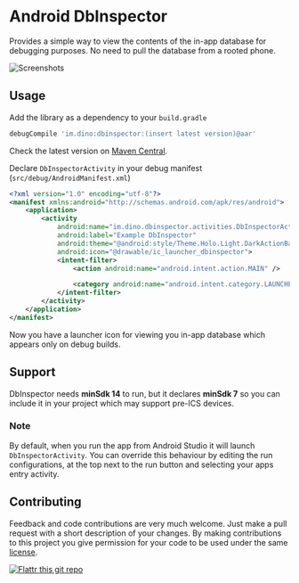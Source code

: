 # Android DbInspector

Provides a simple way to view the contents of the in-app database for debugging purposes. No need to pull the database from a rooted phone.

![Screenshots](https://raw.github.com/infinum/android_dbinspector/master/screenshots.png)

## Usage

Add the library as a dependency to your ```build.gradle```

```groovy
debugCompile 'im.dino:dbinspector:(insert latest version)@aar'
```

Check the latest version on [Maven Central](http://search.maven.org/#search|ga|1|a%3A%22dbinspector%22).

Declare ```DbInspectorActivity``` in your debug manifest (`src/debug/AndroidManifest.xml`)

```xml
<?xml version="1.0" encoding="utf-8"?>
<manifest xmlns:android="http://schemas.android.com/apk/res/android">
    <application>
        <activity
            android:name="im.dino.dbinspector.activities.DbInspectorActivity"
            android:label="Example DbInspector"
            android:theme="@android:style/Theme.Holo.Light.DarkActionBar"
            android:icon="@drawable/ic_launcher_dbinspector">
            <intent-filter>
                <action android:name="android.intent.action.MAIN" />

                <category android:name="android.intent.category.LAUNCHER" />
            </intent-filter>
        </activity>
    </application>
</manifest>
```

Now you have a launcher icon for viewing you in-app database which appears only on debug builds.

## Support

DbInspector needs **minSdk 14** to run, but it declares **minSdk 7** so you can include it in your project which may support pre-ICS devices.

### Note

By default, when you run the app from Android Studio it will launch ```DbInspectorActivity```.
You can override this behaviour by editing the run configurations, at the top next to the run button and selecting your apps entry activity.

## Contributing

Feedback and code contributions are very much welcome. Just make a pull request with a short description of your changes. By making contributions to this project you give permission for your code to be used under the same [license](LICENSE).

[![Flattr this git repo](http://api.flattr.com/button/flattr-badge-large.png)](https://flattr.com/profile/reisub) 
